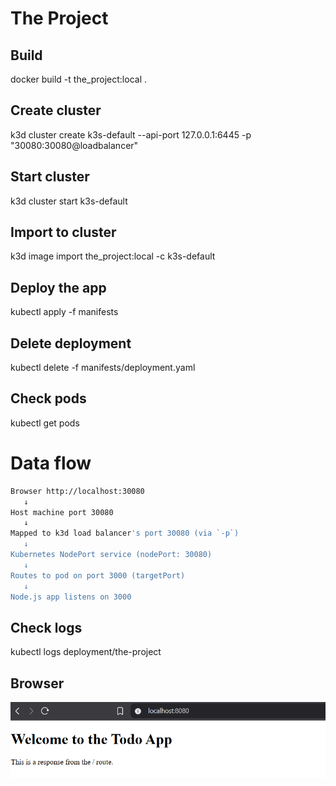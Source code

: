 # The Project

## Build

docker build -t the_project:local .

## Create cluster

k3d cluster create k3s-default --api-port 127.0.0.1:6445 -p "30080:30080@loadbalancer"

## Start cluster

k3d cluster start k3s-default

## Import to cluster

k3d image import the_project:local -c k3s-default

## Deploy the app

kubectl apply -f manifests

## Delete deployment

kubectl delete -f manifests/deployment.yaml

## Check pods

kubectl get pods

# Data flow

```bash
Browser http://localhost:30080
   ↓
Host machine port 30080
   ↓
Mapped to k3d load balancer's port 30080 (via `-p`)
   ↓
Kubernetes NodePort service (nodePort: 30080)
   ↓
Routes to pod on port 3000 (targetPort)
   ↓
Node.js app listens on 3000
```

## Check logs

kubectl logs deployment/the-project

## Browser

![Browser ss](docs/app_ss.png)
